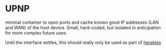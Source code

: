 # UPNP

minimal container to open ports and cache known good IP addresses (LAN and WAN) of the host device. Small, hard-coded, but isolated in anticipation for more complex future uses.

Until the interface settles, this should really only be used as part of [herakles](https://github.com/samizdapp/herakles)
